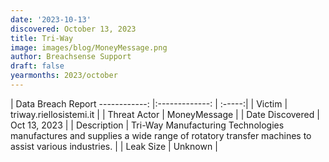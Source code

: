```yaml
---
date: '2023-10-13'
discovered: October 13, 2023
title: Tri-Way
image: images/blog/MoneyMessage.png
author: Breachsense Support
draft: false
yearmonths: 2023/october
---
```



| Data Breach Report
------------:     |:-------------:    | :-----:|
| Victim      | triway.riellosistemi.it      | 
| Threat Actor      | MoneyMessage      | 
| Date Discovered      | Oct 13, 2023      | 
| Description      | Tri-Way Manufacturing Technologies manufactures and supplies a wide range of rotatory transfer machines to assist various industries.      | 
| Leak Size      | Unknown      | 


